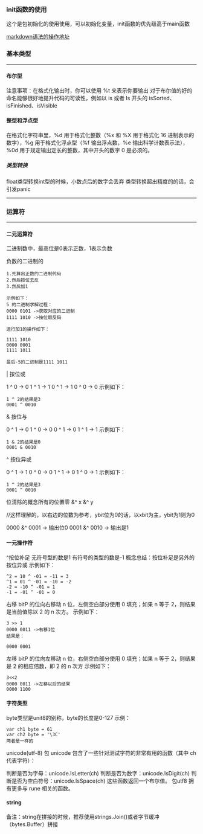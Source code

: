 ### init函数的使用
这个是包初始化的使用使用，可以初始化变量，init函数的优先级高于main函数

[markdown语法的操作地址](https://github.com/adam-p/markdown-here/wiki/Markdown-Cheatsheet)

### 基本类型
----
#### 布尔型
注意事项：在格式化输出时，你可以使用 %t 来表示你要输出
对于布尔值的好的命名能够很好地提升代码的可读性，例如以 is 或者 Is 开头的 isSorted、isFinished、isVisible

#### 整型和浮点型
在格式化字符串里，%d 用于格式化整数（%x 和 %X 用于格式化 16 进制表示的数字），%g 用于格式化浮点型（%f 输出浮点数，%e 输出科学计数表示法），%0d 用于规定输出定长的整数，其中开头的数字 0 是必须的。

##### 类型转换
float类型转换int型的时候，小数点后的数字会丢弃
类型转换超出精度的的话，会引发panic

----

### 运算符
----

#### 二元运算符
二进制数中，最高位是0表示正数，1表示负数


负数的二进制的
```
1.先算出正数的二进制代码
2.然后按位去反
3.然后加1

示例如下：
5 的二进制求解过程：
0000 0101 ->获取对应的二进制
1111 1010 ->按位取反码

进行加1的操作如下：

1111 1010
0000 0001
1111 1011

最后-5的二进制是1111 1011

```

| 按位或 

1 ^ 0 -> 0
1 ^ 1 -> 1
0 ^ 1 -> 1
0 ^ 0 -> 0
示例如下：

```
1 ^ 2的结果是3
0001 ^ 0010 
```
& 按位与

0 ^ 1 -> 0
1 ^ 0 -> 0
0 ^ 1 -> 0
1 ^ 1 -> 1
示例如下：
```
1 & 2的结果是0
0001 & 0010
```

^ 按位异或

0 ^ 1 -> 1
0 ^ 0 -> 0
1 ^ 1 -> 0
1 ^ 0 -> 1
示例如下：
```
1 ^ 2的结果是3
0001 ^ 0010

```
位清除的概念所有的位置零 &^
x &^ y 

//这样理解的，以右边的位数为参考，ybit位为0的话，以xbit为主，ybit为1则为0

0000 &^ 0001 ->  输出位0
0001 &^ 0010 ->  输出是1

#### 一元操作符

^按位补足
无符号型的数是1
有符号的类型的数是-1
概念总结：按位补足是另外的按位异或
示例如下：
```
^2 = 10 ^ -01 = -11 = 3
^1 = 01 ^ -01 = -10 = -2
-2 = -10 ^ -01 = 1
-1 = -01 ^ -01 = 0
```
右移
bitP 的位向右移动 n 位，左侧空白部分使用 0 填充；如果 n 等于 2，则结果是当前值除以 2 的 n 次方。
示例如下：
```
3 >> 1 
0000 0011 ->右移1位
结果是：

0000 0001

```
左移
bitP 的位向左移动 n 位，右侧空白部分使用 0 填充；如果 n 等于 2，则结果是 2 的相应倍数，即 2 的 n 次方
示例如下：
```
3<<2 
0000 0011 ->左移以后的结果
0000 1100 
```

#### 字符类型

byte类型是unit8的别称，byte的长度是0-127
 示例：
```
var ch1 byte = 61
var ch2 byte = '\3C'
两者是一样的
```
unicode(utf-8)
包 unicode 包含了一些针对测试字符的非常有用的函数（其中 ch 代表字符）：

判断是否为字母：unicode.IsLetter(ch)
判断是否为数字：unicode.IsDigit(ch)
判断是否为空白符号：unicode.IsSpace(ch)
这些函数返回一个布尔值。
包utf8 拥有更多与 rune 相关的函数。


#### string
备注：string在拼接的时候，推荐使用strings.Join()或者字节缓冲（bytes.Buffer）拼接















